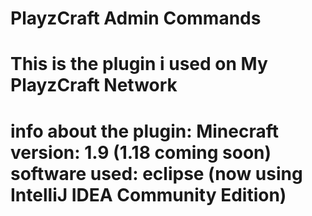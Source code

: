 # PlayzCraft Admin Commands
This is the plugin i used on My PlayzCraft Network
=================================================================
info about the plugin:
Minecraft version: 1.9 (1.18 coming soon)
software used: eclipse (now using IntelliJ IDEA Community Edition)
=================================================================

